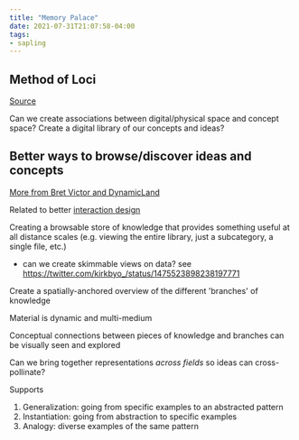 ```yaml
---
title: "Memory Palace"
date: 2021-07-31T21:07:58-04:00
tags:
- sapling
---
```


## Method of Loci
[Source](https://en.wikipedia.org/wiki/Method_of_loci)

Can we create associations between digital/physical space and concept space? Create a digital library of our concepts and ideas?

## Better ways to browse/discover ideas and concepts
[More from Bret Victor and DynamicLand](http://worrydream.com/cdg/ResearchAgenda-v0.19-poster.pdf)

Related to better [interaction design](thoughts/interaction%20design.md)

Creating a browsable store of knowledge that provides something useful at all distance scales (e.g. viewing the entire library, just a subcategory, a single file, etc.)
- can we create skimmable views on data? see https://twitter.com/kirkbyo_/status/1475523898238197771

Create a spatially-anchored overview of the different 'branches' of knowledge

Material is dynamic and multi-medium

Conceptual connections between pieces of knowledge and branches can be visually seen and explored

Can we bring together representations *across fields* so ideas can cross-pollinate?

Supports
1. Generalization: going from specific examples to an abstracted pattern
2. Instantiation: going from abstraction to specific examples
3. Analogy: diverse examples of the same pattern